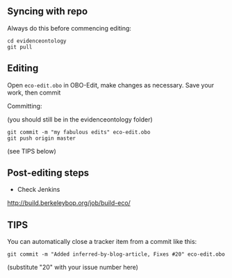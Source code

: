 ## Syncing with repo

Always do this before commencing editing:

```
cd evidenceontology
git pull
```

## Editing

Open `eco-edit.obo` in OBO-Edit, make changes as necessary.
Save your work, then commit

Committing:

(you should still be in the evidenceontology folder)

```
git commit -m "my fabulous edits" eco-edit.obo
git push origin master
```

(see TIPS below)

## Post-editing steps

* Check Jenkins

http://build.berkeleybop.org/job/build-eco/

## TIPS

You can automatically close a tracker item from a commit like this:

```
git commit -m "Added inferred-by-blog-article, Fixes #20" eco-edit.obo
```

(substitute "20" with your issue number here)


